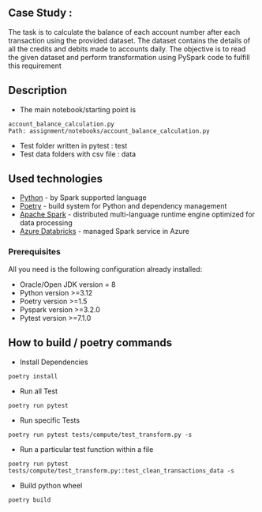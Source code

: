 ## Case Study :

The task is to calculate the balance of each account number after each transaction using the provided dataset.
The dataset contains the details of all the credits and debits made to accounts daily. 
The objective is to read the given dataset and perform transformation using PySpark code to fulfill this requirement


## Description

* The main notebook/starting point is
```
account_balance_calculation.py
Path: assignment/notebooks/account_balance_calculation.py
```
* Test folder written in pytest : test
* Test data folders with csv file : data

## Used technologies

* [Python](https://www.python.org/ "Official Python website") - by Spark supported language
* [Poetry](https://python-poetry.org// "Official Poetry website") - build system for Python and dependency management
* [Apache Spark](https://spark.apache.org/ "Official Spark Spark website") - distributed multi-language runtime engine optimized for data
  processing
* [Azure Databricks](https://www.databricks.com/ "Official Azure Databricks website") - managed Spark service in Azure

### Prerequisites
All you need is the following configuration already installed:

* Oracle/Open JDK version = 8
* Python version >=3.12
* Poetry version >=1.5
* Pyspark version >=3.2.0
* Pytest version >=7.1.0

## How to build / poetry commands

* Install Dependencies
```shell
poetry install
```
* Run all Test
```shell
poetry run pytest
```
* Run specific Tests
```shell
poetry run pytest tests/compute/test_transform.py -s
```
* Run a particular test function within a file
```shell
poetry run pytest tests/compute/test_transform.py::test_clean_transactions_data -s
```
* Build python wheel
```shell
poetry build
```